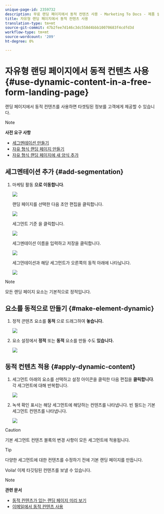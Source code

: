 ```yaml
---
unique-page-id: 2359732
description: 무료 랜딩 페이지에서 동적 컨텐츠 사용 - Marketing To Docs - 제품 설명서
title: 자유형 랜딩 페이지에서 동적 컨텐츠 사용
translation-type: tm+mt
source-git-commit: 47b2fee7d146c3dc558d4bbb10070683f4cdfd3d
workflow-type: tm+mt
source-wordcount: '209'
ht-degree: 0%

---
```



# 자유형 랜딩 페이지에서 동적 컨텐츠 사용 {#use-dynamic-content-in-a-free-form-landing-page}

랜딩 페이지에서 동적 컨텐츠를 사용하면 타겟팅된 정보를 고객에게 제공할 수 있습니다.

>[!NOTE]
>
>**사전 요구 사항**
>
>* [세그멘테이션 만들기](../../../../product-docs/personalization/segmentation-and-snippets/segmentation/create-a-segmentation.md)
>* [자유 형식 랜딩 페이지 만들기](create-a-free-form-landing-page.md)
>* [자유 형식 랜딩 페이지에 새 양식 추가](add-a-new-form-to-a-free-form-landing-page.md)

>



## 세그멘테이션 추가 {#add-segmentation}

1. 마케팅 활동 **으로 이동합니다**.

   ![](assets/login-marketing-activities-2.png)

   랜딩 페이지를 선택한 다음 초안 편집을 클릭합니다.

   ![](assets/landingpageeditdraft-1.jpg)

   세그먼트 기준 을 클릭합니다.

   ![](assets/image2014-9-17-12-3a8-3a46.png)

   세그멘테이션 이름을 입력하고 저장을 클릭합니다.

   ![](assets/image2014-9-17-12-3a8-3a53.png)

   세그먼테이션과 해당 세그먼트가 오른쪽의 동적 아래에 나타납니다.

   ![](assets/image2014-9-17-12-3a9-3a3.png)

>[!NOTE]
>
>모든 랜딩 페이지 요소는 기본적으로 정적입니다.

## 요소를 동적으로 만들기 {#make-element-dynamic}

1. 정적 콘텐츠 요소를 **동적** 으로 드래그하여 **놓습니다.**

   ![](assets/image2014-9-17-12-3a10-3a8.png)

1. 요소 설정에서 **정적** 또는 **동적** 요소를 만들 수도 **있습니다.**

   ![](assets/image2014-9-17-12-3a10-3a14.png)

## 동적 컨텐츠 적용 {#apply-dynamic-content}

1. 세그먼트 아래의 요소를 선택하고 설정 아이콘을 클릭한 다음 편집을 **클릭합니다**. 각 세그먼트에 대해 반복합니다.

   ![](assets/image2014-9-17-12-3a11-3a43.png)

1. 녹색 확인 표시는 해당 세그먼트에 해당하는 컨텐츠를 나타냅니다. 빈 필드는 기본 세그먼트 컨텐츠를 나타냅니다.

   ![](assets/image2014-9-17-12-3a12-3a52.png)

>[!CAUTION]
>
>기본 세그먼트 컨텐츠 블록의 변경 사항이 모든 세그먼트에 적용됩니다.

>[!TIP]
>
>다양한 세그먼트에 대한 컨텐츠를 수정하기 전에 기본 랜딩 페이지를 만듭니다.

Voila! 이제 타깃팅된 컨텐츠를 보낼 수 있습니다.

>[!NOTE]
>
>**관련 문서**
>
>* [동적 컨텐츠가 있는 랜딩 페이지 미리 보기](../../../../product-docs/demand-generation/landing-pages/landing-page-actions/preview-a-landing-page-with-dynamic-content.md)
>* [이메일에서 동적 컨텐츠 사용](../../../../product-docs/email-marketing/general/functions-in-the-editor/using-dynamic-content-in-an-email.md)

>



